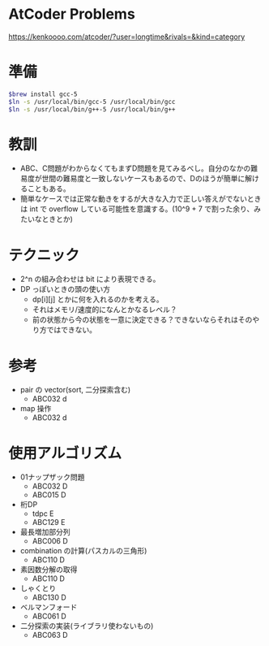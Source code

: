 # AtCoder Problems
https://kenkoooo.com/atcoder/?user=longtime&rivals=&kind=category

# 準備

```bash
$brew install gcc-5
$ln -s /usr/local/bin/gcc-5 /usr/local/bin/gcc
$ln -s /usr/local/bin/g++-5 /usr/local/bin/g++
```

# 教訓

* ABC、C問題がわからなくてもまずD問題を見てみるべし。自分のなかの難易度が世間の難易度と一致しないケースもあるので、Dのほうが簡単に解けることもある。
* 簡単なケースでは正常な動きをするが大きな入力で正しい答えがでないときは int で overflow している可能性を意識する。(10^9 + 7 で割った余り、みたいなときとか)

# テクニック
* 2^n の組み合わせは bit により表現できる。
* DP っぽいときの頭の使い方
  * dp[i][j] とかに何を入れるのかを考える。
  * それはメモリ/速度的になんとかなるレベル？
  * 前の状態から今の状態を一意に決定できる？できないならそれはそのやり方ではできない。

# 参考

* pair の vector(sort, 二分探索含む)
  * ABC032 d
* map 操作
  * ABC032 d


# 使用アルゴリズム

* 01ナップザック問題
  * ABC032 D
  * ABC015 D
* 桁DP
  * tdpc E
  * ABC129 E
* 最長増加部分列
  * ABC006 D
* combination の計算(パスカルの三角形)
  * ABC110 D
* 素因数分解の取得
  * ABC110 D
* しゃくとり
  * ABC130 D
* ベルマンフォード
  * ABC061 D
* 二分探索の実装(ライブラリ使わないもの)
  * ABC063 D
